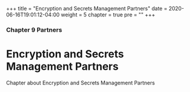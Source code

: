 +++
title = "Encryption and Secrets Management Partners"
date = 2020-06-16T19:01:12-04:00
weight = 5
chapter = true
pre = "<b></b>"
+++

### Chapter 9 Partners

# Encryption and Secrets Management Partners

Chapter about Encryption and Secrets Management Partners